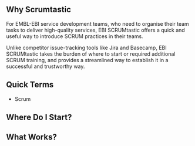 
## Why Scrumtastic

For EMBL-EBI service development teams, who need to organise their team tasks to deliver high-quality services,  EBI SCRUMtastic offers a quick and useful way to introduce SCRUM practices in their teams.

Unlike competitor issue-tracking tools like Jira and Basecamp, EBI SCRUMtastic takes the burden of where to start or required additional SCRUM training, and provides a streamlined way to establish it in a successful and trustworthy way.

## Quick Terms

* Scrum

## Where Do I Start?

## What Works?
